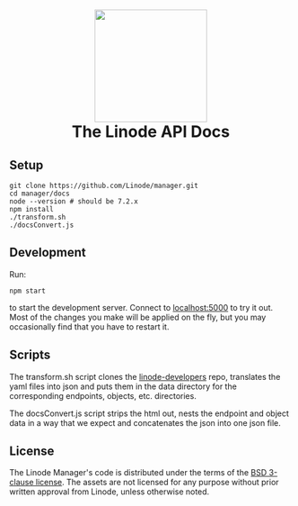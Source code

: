<h1 align="center">
  <img src="https://www.linode.com/media/images/logos/diagonal/light/linode-logo_diagonal_light_medium.png" width="200" />
  <br />
  The Linode API Docs
</h1>

## Setup

    git clone https://github.com/Linode/manager.git
    cd manager/docs
    node --version # should be 7.2.x
    npm install
    ./transform.sh
    ./docsConvert.js

## Development

Run:

    npm start

to start the development server. Connect to
[localhost:5000](https://localhost:5000) to try it out. Most of the changes you
make will be applied on the fly, but you may occasionally find that you have to
restart it.

## Scripts

The transform.sh script clones the
[linode-developers](https://github.com/linode/developers) repo,
translates the yaml files into json and puts them in the data directory
for the corresponding endpoints, objects, etc. directories.

The docsConvert.js script strips the html out, nests the endpoint and
object data in a way that we expect and concatenates the json into one
json file.

## License

The Linode Manager's code is distributed under the terms of the [BSD 3-clause
license](https://github.com/linode/manager/blob/master/LICENSE). The assets are
not licensed for any purpose without prior written approval from Linode, unless
otherwise noted.
